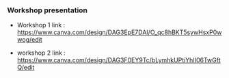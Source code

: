  ### Workshop presentation

 - Workshop 1 link :
     https://www.canva.com/design/DAG3EpE7DAI/O_qc8hBKT5sywHsxP0wwog/edit

- workshop 2 link :
    https://www.canva.com/design/DAG3F0EY9Tc/bLymhkUPtiYhII06TwGftQ/edit